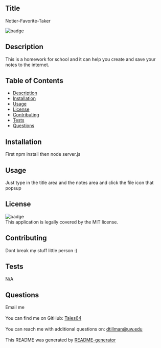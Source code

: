 ## Title
   Notier-Favorite-Taker

![badge](https://img.shields.io/badge/license-MIT-brightgreen)<br />

## Description
   This is a homework for school and it can help you create and save  your notes to the internet.
## Table of Contents
- [Description](#description)
- [Installation](#installation)
- [Usage](#usage)
- [License](#license)
- [Contributing](#contributing)
- [Tests](#tests)
- [Questions](#questions)
## Installation
   First npm install then node server.js
## Usage
   Just type in the title area and the notes area and click the file icon that popsup
## License
![badge](https://img.shields.io/badge/license-MIT-brightgreen)
<br />
This application is legally covered by the MIT license. 
## Contributing
   Dont break my stuff little person :)
## Tests
   N/A
## Questions
   Email me<br />
<br />
   You can find me on GitHub: [Tales64](https://github.com/Tales64)<br />
<br />
   You can reach me with additional questions on: dtillman@uw.edu<br /><br />
   This README was generated by [README-generator](https://github.com/Tales64/readme-generator)
